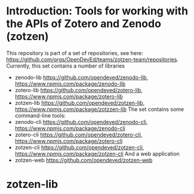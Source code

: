 # Introduction: Tools for working with the APIs of Zotero and Zenodo (zotzen)

This repository is part of a set of repositories, see here: https://github.com/orgs/OpenDevEd/teams/zotzen-team/repositories. Currently, this set contains a number of libraries
- zenodo-lib https://github.com/opendeved/zenodo-lib, https://www.npmjs.com/package/zenodo-lib
- zotero-lib https://github.com/opendeved/zotero-lib, https://www.npmjs.com/package/zotero-lib
- zotzen-lib https://github.com/opendeved/zotzen-lib, https://www.npmjs.com/package/zotzzen-lib
The set contains some command-line tools:
- zenodo-cli https://github.com/opendeved/zenodo-cli, https://www.npmjs.com/package/zenodo-cli
- zotero-cli  https://github.com/opendeved/zotero-cli, https://www.npmjs.com/package/zotero-cli
- zotzen-cli  https://github.com/opendeved/zotzen-cli, https://www.npmjs.com/package/zotzen-cli
And a web application
- zotzen-web https://github.com/opendeved/zotzen-web


# zotzen-lib
